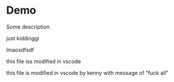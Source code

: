 # Demo

Some description

just kiddinggi

lmaosdfsdf

this file iss modified in vscode

this file is modified in vscode by kenny with message of "fuck all"